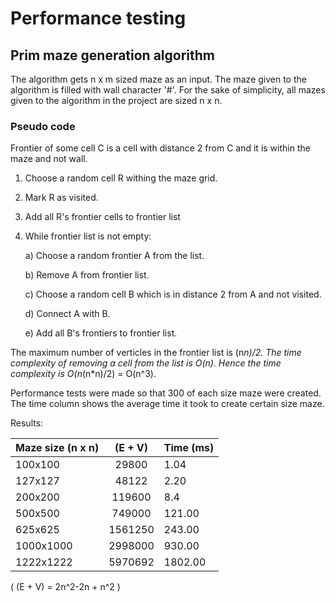 # Performance testing


## Prim maze generation algorithm

The algorithm gets n x m sized maze as an input. The maze given to the algorithm is filled with 
wall character '#'. For the sake of simplicity, 
all mazes given to the algorithm in the project are sized n x n. 

### Pseudo code

Frontier of some cell C is a cell with distance 2 from C and it is within the maze and not wall.

1. Choose a random cell R withing the maze grid.
2. Mark R as visited.
3. Add all R's frontier cells to frontier list
4. While frontier list is not empty:

    a) Choose a random frontier A from the list.
    
    b) Remove A from frontier list.
    
    c) Choose a random cell B which is in distance 2 from A and not visited.
    
    d) Connect A with B.
    
    e) Add all B's frontiers to frontier list.

The maximum number of verticles in the frontier list is (n*n)/2. The time complexity
 of removing a cell from the list is O(n). Hence the time complexity is O(n*(n*n)/2) = O(n^3). 

Performance tests were made so that 300 of each size maze were created. The time column shows the average time it took to create 
certain size maze. 

Results: 

| Maze size (n x n)  | (E + V)          | Time (ms)
| -------------    |:-------------:| ------------|
| 100x100          | 29800         | 1.04           |
| 127x127          | 48122         | 2.20           |
| 200x200          | 119600        | 8.4         |
| 500x500          | 749000        |  121.00      |
| 625x625          | 1561250       |  243.00      |
| 1000x1000        | 2998000       | 930.00    |
| 1222x1222        | 5970692       | 1802.00    |

( (E + V) = 2n^2-2n + n^2 )

